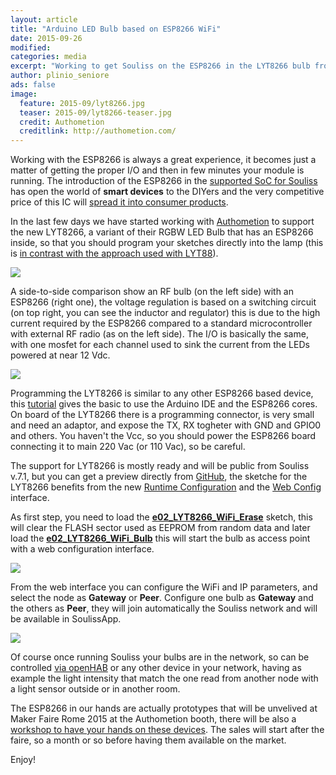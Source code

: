 ```yaml
---
layout: article
title: "Arduino LED Bulb based on ESP8266 WiFi"
date: 2015-09-26
modified:
categories: media
excerpt: "Working to get Souliss on the ESP8266 in the LYT8266 bulb from Authometion"
author: plinio_seniore
ads: false
image:
  feature: 2015-09/lyt8266.jpg
  teaser: 2015-09/lyt8266-teaser.jpg
  credit: Authometion
  creditlink: http://authometion.com/
---
```


Working with the ESP8266 is always a great experience, it becomes just a matter of getting the proper I/O and then in few minutes your module is running. The introduction of the ESP8266 in the [supported SoC for Souliss](http://souliss.net/articles/preview-souliss-on-esp8266/) has open the world of **smart devices** to the DIYers and the very competitive price of this IC will [spread it into consumer products](http://souliss.net/articles/esp8266-in-commercial-product/).

In the last few days we have started working with [Authometion](http://authometion.com/) to support the new LYT8266, a variant of their RGBW LED Bulb that has an ESP8266 inside, so that you should program your sketches directly into the lamp (this is [in contrast with the approach used with LYT88](http://souliss.net/media/diy-your-philips-hue-led-bulb/)).

![](http://souliss.net/images/2015-08/RGBWBulb_comparison.jpg?raw=true)

A side-to-side comparison show an RF bulb (on the left side) with an ESP8266 (right one), the voltage regulation is based on a switching circuit (on top right, you can see the inductor and regulator) this is due to the high current required by the ESP8266 compared to a standard microcontroller with external RF radio (as on the left side).
The I/O is basically the same, with one mosfet for each channel used to sink the current from the LEDs powered at near 12 Vdc.

![](http://souliss.net/images/2015-08/ProgrammingConnector.png?raw=true)

Programming the LYT8266 is similar to any other ESP8266 based device, this [tutorial](http://souliss.net/media/how-to-load-a-sketch-on-ESP/) gives the basic to use the Arduino IDE and the ESP8266 cores. On board of the LYT8266 there is a programming connector, is very small and need an adaptor, and expose the TX, RX togheter with GND and GPIO0 and others. You haven't the Vcc, so you should power the ESP8266 board connecting it to main 220 Vac (or 110 Vac), so be careful.

The support for LYT8266 is mostly ready and will be public from Souliss v.7.1, but you can get a preview directly from [GitHub](https://github.com/souliss/souliss), the sketche for the LYT8266 benefits from the new [Runtime Configuration](https://github.com/souliss/souliss/wiki/RuntimeConfiguration) and the [Web Config](https://github.com/souliss/souliss/wiki/WebConfigInterface) interface.

As first step, you need to load the [**e02_LYT8266_WiFi_Erase**](https://github.com/souliss/souliss/blob/friariello/examples/LYTBulb/e02_LYT8266_WiFi_Erase/e02_LYT8266_WiFi_Erase.ino) sketch, this will clear the FLASH sector used as EEPROM from random data and later load the [**e02_LYT8266_WiFi_Bulb**](https://github.com/souliss/souliss/tree/friariello/examples/LYTBulb/e02_LYT8266_WiFi_Bulb) this will start the bulb as access point with a web configuration interface.

![](http://souliss.net/images/2015-08/WebConfig.png?raw=true)

From the web interface you can configure the WiFi and IP parameters, and select the node as **Gateway** or **Peer**. Configure one bulb as **Gateway** and the others as **Peer**, they will join automatically the Souliss network and will be available in SoulissApp.

![](http://souliss.net/images/2015-08/SoulissApp.jpg?raw=true)

Of course once running Souliss your bulbs are in the network, so can be controlled [via openHAB](https://github.com/souliss/souliss/wiki/openHAB%20Binding) or any other device in your network, having as example the light intensity that match the one read from another node with a light sensor outside or in another room.

The ESP8266 in our hands are actually prototypes that will be unvelived at Maker Faire Rome 2015 at the Authometion booth, there will be also a [workshop to have your hands on these devices](http://www.makerfairerome.eu/it/eventi/?ids=74). The sales will start after the faire, so a month or so before having them available on the market.

Enjoy!


